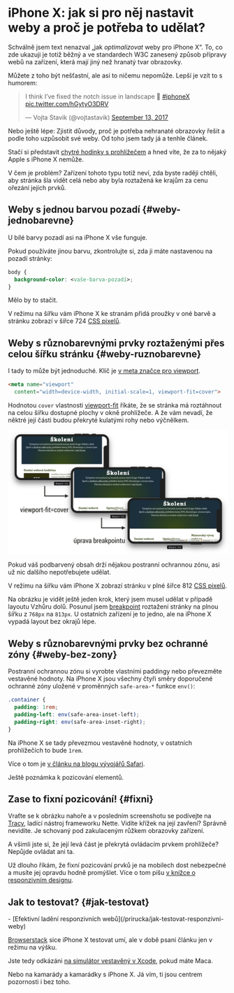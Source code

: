 # iPhone X: jak si pro něj nastavit weby a proč je potřeba to udělat?

Schválně jsem text nenazval „jak *optimalizovat* weby pro iPhone X“. To, co zde ukazuji je totiž běžný a ve standardech W3C zanesený způsob přípravy webů na zařízení, která mají jiný než hranatý tvar obrazovky. 

Můžete z toho být nešťastní, ale asi to ničemu nepomůže. Lepší je vzít to s humorem:

<blockquote class="twitter-tweet" data-lang="en"><p lang="en" dir="ltr">I think I’ve fixed the notch issue in landscape 🍾 <a href="https://twitter.com/hashtag/iphoneX?src=hash&amp;ref_src=twsrc%5Etfw">#iphoneX</a> <a href="https://t.co/hGytyO3DRV">pic.twitter.com/hGytyO3DRV</a></p>&mdash; Vojta Stavik (@vojtastavik) <a href="https://twitter.com/vojtastavik/status/907911237983449088?ref_src=twsrc%5Etfw">September 13, 2017</a></blockquote>
<script async src="https://platform.twitter.com/widgets.js" charset="utf-8"></script>

Nebo ještě lépe: Zjistit důvody, proč je potřeba nehranaté obrazovky řešit a podle toho uzpůsobit své weby. Od toho jsem tady já a tenhle článek.

Stačí si představit [chytré hodinky s prohlížečem](weby-watchos.md) a hned víte, že za to nějaký Apple s iPhone X nemůže. 

<!-- AdSnippet -->

V čem je problém? Zařízení tohoto typu totiž neví, zda byste raději chtěli, aby stránka šla vidět celá nebo aby byla roztažená ke krajům za cenu ořezání jejích prvků.


## Weby s jednou barvou pozadí {#weby-jednobarevne}

U bílé barvy pozadí asi na iPhone X vše funguje. 

Pokud používáte jinou barvu, zkontrolujte si, zda ji máte nastavenou na pozadí stránky:

```css
body {
  background-color: <vaše-barva-pozadí>;
}
```

Mělo by to stačit.

V režimu na šířku vám iPhone X ke stranám přidá proužky v oné barvě a stránku zobrazí v šířce 724 [CSS pixelů](css-pixel.md).


## Weby s různobarevnými prvky roztaženými přes celou šířku stránku  {#weby-ruznobarevne}

I tady to může být jednoduché. Klíč je [v meta značce pro viewport](viewport-meta.md). 

```html
<meta name="viewport" 
  content="width=device-width, initial-scale=1, viewport-fit=cover">
```

Hodnotou `cover` vlastnosti [viewport-fit](viewport-meta.md#viewport-fit) říkáte, že se stránka má roztáhnout na celou šířku dostupné plochy v okně prohlížeče. A že vám nevadí, že něktré její části budou překryté kulatými rohy nebo výčnělkem.

![Úprava Vzhůru dolů pro iPhone X](../dist/images/original/iphone-x.jpg)

Pokud váš podbarvený obsah drží nějakou postranní ochrannou zónu, asi už nic dalšího nepotřebujete udělat.

V režimu na šířku vám iPhone X zobrazí stránku v plné šířce 812 [CSS pixelů](css-pixel.md).

<!-- AdSnippet -->

Na obrázku je vidět ještě jeden krok, který jsem musel udělat v případě layoutu Vzhůru dolů. Posunul jsem [breakpoint](breakpointy.md) roztažení stránky na plnou šířku z `768px` na `813px`. U ostatních zařízení je to jedno, ale na iPhone X vypadá layout bez okrajů lépe.


## Weby s různobarevnými prvky bez ochranné zóny {#weby-bez-zony}

Postranní ochrannou zónu si vyrobte vlastními paddingy nebo převezměte vestavěné hodnoty. Na iPhone X jsou všechny čtyři směry doporučené ochranné zóny uložené v proměnných `safe-area-*` funkce `env()`:

```css
.container {
  padding: 1rem;
  padding-left: env(safe-area-inset-left);
  padding-right: env(safe-area-inset-right);
}
```

Na iPhone X se tady převezmou vestavěné hodnoty, v ostatních prohlížečích to bude `1rem`.

Více o tom je [v článku na blogu vývojářů Safari](https://webkit.org/blog/7929/designing-websites-for-iphone-x/).

Ještě poznámka k pozicování elementů. 

## Zase to fixní pozicování! {#fixni}

Vraťte se k obrázku nahoře a v posledním screenshotu se podívejte na [Tracy](https://tracy.nette.org/cs/), ladící nástroj frameworku Nette. Vidíte křížek na její zavření? Správně nevidíte. Je schovaný pod zakulaceným růžkem obrazovky zařízení.

A všimli jste si, že její levá část je překrytá ovládacím prvkem prohlížeče? Nepůjde ovládat ani ta.

Už dlouho říkám, že fixní pozicování prvků je na mobilech dost nebezpečné a musíte jej opravdu hodně promýšlet. Více o tom píšu [v knížce o responzivním designu](https://www.vzhurudolu.cz/ebook-responzivni).


## Jak to testovat? {#jak-testovat}

<div class="related" markdown="1">
- [Efektivní ladění responzivních webů](/prirucka/jak-testovat-responzivni-weby)
</div>

[Browserstack](https://www.browserstack.com/) sice iPhone X testovat umí, ale v době psaní článku jen v režimu na výšku.

Jste tedy odkázáni [na simulátor vestavěný v Xcode](https://developer.apple.com/library/content/documentation/IDEs/Conceptual/iOS_Simulator_Guide/Introduction/Introduction.html), pokud máte Maca. 

Nebo na kamarády a kamarádky s iPhone X. Já vím, ti jsou centrem pozornosti i bez toho.

<!-- AdSnippet -->
